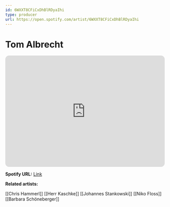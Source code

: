 ```yaml
---
id: 6WXXT8CFiCxDhBlRDyaIhi
type: producer
url: https://open.spotify.com/artist/6WXXT8CFiCxDhBlRDyaIhi
---
```

# Tom Albrecht

<iframe style="border-radius:12px" src="https://open.spotify.com/embed/artist/6WXXT8CFiCxDhBlRDyaIhi" width="100%" height="352" frameBorder="0" allowfullscreen="" allow="autoplay; clipboard-write; encrypted-media; fullscreen; picture-in-picture" loading="lazy"></iframe>

**Spotify URL:** [Link](https://open.spotify.com/artist/6WXXT8CFiCxDhBlRDyaIhi)

**Related artists:**

[[Chris Hammerl]]
[[Herr Kaschke]]
[[Johannes Stankowski]]
[[Niko Floss]]
[[Barbara Schöneberger]]
